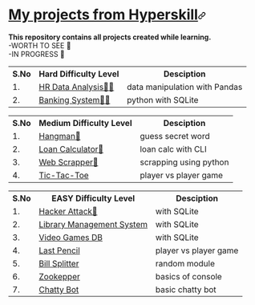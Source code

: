 <html lang="en">
<head>
</head>
<body>
<h1 tabindex="-1" id="user-content-what-is-hyperskill-" dir="auto"><a class="heading-link" href="#what-is-hyperskill-">My projects from Hyperskill<svg class="octicon octicon-link" viewBox="0 0 16 16" version="1.1" width="16" height="16" aria-hidden="true"><path d="m7.775 3.275 1.25-1.25a3.5 3.5 0 1 1 4.95 4.95l-2.5 2.5a3.5 3.5 0 0 1-4.95 0 .751.751 0 0 1 .018-1.042.751.751 0 0 1 1.042-.018 1.998 1.998 0 0 0 2.83 0l2.5-2.5a2.002 2.002 0 0 0-2.83-2.83l-1.25 1.25a.751.751 0 0 1-1.042-.018.751.751 0 0 1-.018-1.042Zm-4.69 9.64a1.998 1.998 0 0 0 2.83 0l1.25-1.25a.751.751 0 0 1 1.042.018.751.751 0 0 1 .018 1.042l-1.25 1.25a3.5 3.5 0 1 1-4.95-4.95l2.5-2.5a3.5 3.5 0 0 1 4.95 0 .751.751 0 0 1-.018 1.042.751.751 0 0 1-1.042.018 1.998 1.998 0 0 0-2.83 0l-2.5 2.5a1.998 1.998 0 0 0 0 2.83Z"></path></svg></a></h1>
</tbody></table>
    
**This repository contains all projects created while learning.**  
    -WORTH TO SEE 💎   
    -IN PROGRESS 🚧
  <table>
  <tbody><tr>
    <th>S.No</th>
    <th>Hard Difficulty Level</th>
    <th>Desciption</th>
  </tr>
  <tr>
    <td>1.</td>
    <td><a href="https://github.com/Brzydok/Hyperskill.org/tree/main/Data_Science/HR">HR Data Analysis🚧💎</a></td>
      <td>data manipulation with Pandas</td>
  </tr>
        <tr>
    <td>2.</td>
    <td><a href="https://github.com/Brzydok/Hyperskill.org/tree/main/Python/Simple_Bank">Banking System🚧💎</a></td>
      <td>python with SQLite</td>
  </tr>
</tbody></table>
<table>
  <tbody><tr>
    <th>S.No</th>
    <th>Medium Difficulty Level</th>
      <th>Desciption</th>
  </tr>

  <tr>
    <td>1.</td>
    <td><a href="https://github.com/Brzydok/Hyperskill.org/tree/main/Python/Hangman">Hangman💎</a></td>
      <td>guess secret word</td>
  </tr>
    <td>2.</td>
     <td><a href="https://github.com/Brzydok/Hyperskill.org/tree/main/Python/Loan_Calculator">Loan Calculator💎</a></td>
      <td>loan calc with CLI</td>
  </tr>
  <tr>
    <td>3.</td>
   <td><a href="https://github.com/Brzydok/Hyperskill.org/tree/main/Python/Web_scrapper">Web Scrapper🚧</a></td>
      <td>scrapping using python</td>
  </tr>
  <tr>
    <td>4.</td>
    <td><a href="https://github.com/Brzydok/Hyperskill.org/tree/main/Python/Tic-Tac-Toe">Tic-Tac-Toe</a></td>
      <td>player vs player game</td>
  </tr>
  <tbody><tr>
 <table>
  <tbody><tr>
    <th>S.No</th>
    <th>EASY Difficulty Level</th>
      <th>Desciption</th>
  </tr>
  <tr>
    <td>1.</td>
        <td><a href="https://github.com/Brzydok/Hyperskill.org/tree/main/SQL/Hacker_Attack">Hacker Attack💎</a></td>
      <td>with SQLite</td>
  </tr>
  <tr>
    <td>2.</td>
   <td><a href="https://github.com/Brzydok/Hyperskill.org/tree/main/SQL/LMS">Library Management System</a></td>
      <td>with SQLite</td>
  </tr>
  <tr>
    <td>3.</td>
    <td><a href="https://github.com/Brzydok/Hyperskill.org/tree/main/SQL/Video_Games">Video Games DB</a></td>
      <td>with SQLite</td>
  </tr>
  <tr>
    <td>4.</td>
    <td><a href="https://github.com/Brzydok/Hyperskill.org/tree/main/Python/Last_Pensil">Last Pencil</a></td>
      <td>player vs player game</td>
  </tr>
  <tr>
    <td>5.</td>  
    <td><a href="https://github.com/Brzydok/Hyperskill.org/tree/main/Python/Bill_Splitter">Bill Splitter</a></td>
      <td>random module</td>
  </tr>
  <tr>
    <td>6.</td>
    <td><a href="https://github.com/Brzydok/Hyperskill.org/tree/main/Python/Zoo">Zookepper</a></td>
      <td>basics of console</td>
  </tr>
  <tr>
    <td>7.</td>
    <td><a href="https://github.com/Brzydok/Hyperskill.org/tree/main/Python/Simple_Bot">Chatty Bot</a></td>
      <td>basic chatty bot</td>
  </tr>
  <tr>
</tbody></table>
</article>
          </div>
      </div>
  </readme-toc>
</body>
</html>
